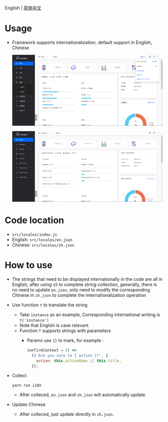 English | [简体中文](/docs/zh/develop/3-14-I18n-introduction.md)

# Usage

- Framework supports internationalization, default support in English, Chinese

  ![i18n](/docs/zh/develop/images/i18n/i18n.png)

  ![english](/docs/zh/develop/images/i18n/english.png)

# Code location

- `src/locales/index.js`
- English: `src/locales/en.json`
- Chinese: `src/locales/zh.json`

# How to use

- The strings that need to be displayed internationally in the code are all in English, after using cli to complete string collection, generally, there is no need to update `en.json`, only need to modify the corresponding Chinese in `zh.json` to complete the internationalization operation
- Use function `t` to translate the string
  - Take `instance` as an example, Corresponding international writing is `t('instance')`
  - Note that English is case relevant
  - Function `T` supports strings with parameters
    - Params use `{}` to mark, for example :

      ```javascript
      confirmContext = () =>
        t('Are you sure to { action }?', {
          action: this.actionName || this.title,
        });
      ```

- Collect

  ```shell
  yarn run i18n
  ```

  - After colleced, `en.json` and `zh.json` will automatically update.

- Update Chinese
  - After colleced, just update directly in `zh.json`.
